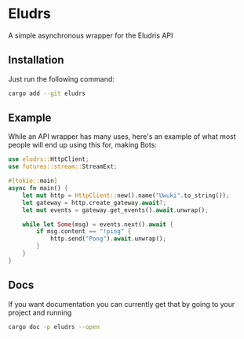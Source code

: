 # Eludrs

A simple asynchronous wrapper for the Eludris API

## Installation

Just run the following command:

```sh
cargo add --git eludrs
```

## Example

While an API wrapper has many uses, here's an example of what most people will
end up using this for, making Bots:

```rust
use eludrs::HttpClient;
use futures::stream::StreamExt;

#[tokio::main]
async fn main() {
    let mut http = HttpClient::new().name("Uwuki".to_string());
    let gateway = http.create_gateway.await?;
    let mut events = gateway.get_events().await.unwrap();

    while let Some(msg) = events.next().await {
        if msg.content == "!ping" {
            http.send("Pong").await.unwrap();
        }
    }
}
```

## Docs

If you want documentation you can currently get that by going to your project
and running

```sh
cargo doc -p eludrs --open
```
